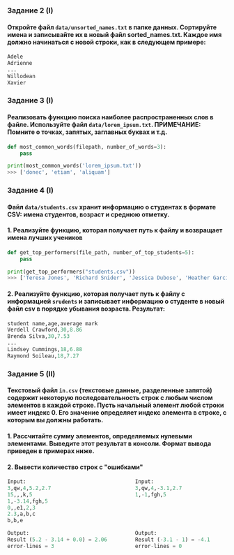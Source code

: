 ### Задание 2 (I)
#### Откройте файл `data/unsorted_names.txt` в папке данных. Сортируйте имена и записывайте их в новый файл sorted_names.txt. Каждое имя должно начинаться с новой строки, как в следующем примере:

```python
Adele
Adrienne
...
Willodean
Xavier
```

### Задание 3 (I)
#### Реализовать функцию поиска наиболее распространенных слов в файле. Используйте файл `data/lorem_ipsum.txt`. ПРИМЕЧАНИЕ: Помните о точках, запятых, заглавных буквах и т.д. 

```python
def most_common_words(filepath, number_of_words=3):
    pass

print(most_common_words('lorem_ipsum.txt'))
>>> ['donec', 'etiam', 'aliquam']
```

### Задание 4 (I)
#### Файл `data/students.csv` хранит информацию о студентах в формате CSV: имена студентов, возраст и среднюю отметку.
#### 1.	Реализуйте функцию, которая получает путь к файлу и возвращает имена лучших учеников

```python
def get_top_performers(file_path, number_of_top_students=5):
    pass

print(get_top_performers("students.csv"))
>>> ['Teresa Jones', 'Richard Snider', 'Jessica Dubose', 'Heather Garcia', 'Joseph Head']
```

#### 2.	Реализуйте функцию, которая получает путь к файлу с информацией `srudents` и записывает информацию о студенте в новый файл csv в порядке убывания возраста. Результат:

```python
student name,age,average mark
Verdell Crawford,30,8.86
Brenda Silva,30,7.53
...
Lindsey Cummings,18,6.88
Raymond Soileau,18,7.27

```

### Задание 5 (II) 
#### Текстовый файл `in.csv` (текстовые данные, разделенные запятой) содержит некоторую последовательность строк с любым числом элементов в каждой строке. Пусть начальный элемент любой строки имеет индекс 0. Его значение определяет индекс элемента в строке, с которым вы должны работать. 
#### 1. Рассчитайте сумму элементов, определяемых нулевыми элементами. Выведите этот результат в консоли. Формат вывода приведен в примерах ниже. 
#### 2. Вывести количество строк с "ошибками" 

```python
Input:                                   Input:
3,qw,4,5.2,2.7                           3,qw,4,-3.1,2.7
15,,,k,5                                 1,-1,fgh,5
1,-3.14,fgh,5
0,,e1,2,3
2.3,a,b,c
b,b,e

Output:                                  Output:
Result (5.2 - 3.14 + 0.0) = 2.06         Result (-3.1 - 1) = -4.1
error-lines = 3                          error-lines = 0
```

